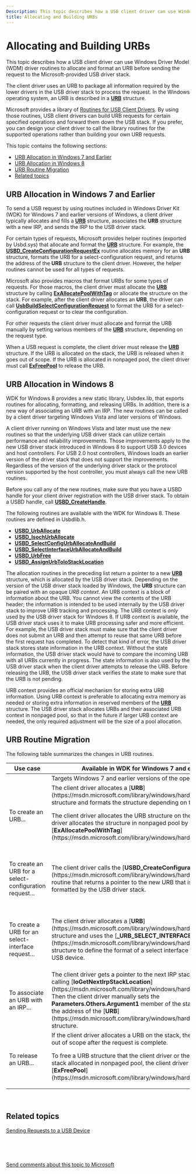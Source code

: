 ```yaml
---
Description: This topic describes how a USB client driver can use Windows Driver Model (WDM) driver routines to allocate and format an URB before sending the request to the Microsoft-provided USB driver stack.
title: Allocating and Building URBs
---
```


# Allocating and Building URBs


This topic describes how a USB client driver can use Windows Driver Model (WDM) driver routines to allocate and format an URB before sending the request to the Microsoft-provided USB driver stack.

The client driver uses an URB to package all information required by the lower drivers in the USB driver stack to process the request. In the Windows operating system, an URB is described in a [**URB**](https://msdn.microsoft.com/library/windows/hardware/ff538923) structure.

Microsoft provides a library of [Routines for USB Client Drivers](https://msdn.microsoft.com/library/windows/hardware/ff540134#client). By using those routines, USB client drivers can build URB requests for certain specified operations and forward them down the USB stack. If you prefer, you can design your client driver to call the library routines for the supported operations rather than building your own URB requests.

This topic contains the following sections:

-   [URB Allocation in Windows 7 and Earlier](#urb-allocation-in-windows-7-and-earlier)
-   [URB Allocation in Windows 8](#urb-allocation-in-windows-8)
-   [URB Routine Migration](#urb-routine-migration)
-   [Related topics](#related-topics)

## URB Allocation in Windows 7 and Earlier


To send a USB request by using routines included in Windows Driver Kit (WDK) for Windows 7 and earlier versions of Windows, a client driver typically allocates and fills a [**URB**](https://msdn.microsoft.com/library/windows/hardware/ff538923) structure, associates the **URB** structure with a new IRP, and sends the IRP to the USB driver stack.

For certain types of requests, Microsoft provides helper routines (exported by Usbd.sys) that allocate and format the [**URB**](https://msdn.microsoft.com/library/windows/hardware/ff538923) structure. For example, the [**USBD\_CreateConfigurationRequestEx**](https://msdn.microsoft.com/library/windows/hardware/ff539029) routine allocates memory for an **URB** structure, formats the URB for a select-configuration request, and returns the address of the **URB** structure to the client driver. However, the helper routines cannot be used for all types of requests.

Microsoft also provides macros that format URBs for some types of requests. For those macros, the client driver must allocate the [**URB**](https://msdn.microsoft.com/library/windows/hardware/ff538923) structure by calling [**ExAllocatePoolWithTag**](https://msdn.microsoft.com/library/windows/hardware/ff544520) or allocate the structure on the stack. For example, after the client driver allocates an **URB**, the driver can call [**UsbBuildSelectConfigurationRequest**](https://msdn.microsoft.com/library/windows/hardware/ff538968) to format the URB for a select-configuration request or to clear the configuration.

For other requests the client driver must allocate and format the URB manually by setting various members of the [**URB**](https://msdn.microsoft.com/library/windows/hardware/ff538923) structure, depending on the request type.

When a USB request is complete, the client driver must release the [**URB**](https://msdn.microsoft.com/library/windows/hardware/ff538923) structure. If the URB is allocated on the stack, the URB is released when it goes out of scope. If the URB is allocated in nonpaged pool, the client driver must call [**ExFreePool**](https://msdn.microsoft.com/library/windows/hardware/ff544590) to release the URB.

## URB Allocation in Windows 8


WDK for Windows 8 provides a new static library, Usbdex.lib, that exports routines for allocating, formatting, and releasing URBs. In addition, there is a new way of associating an URB with an IRP. The new routines can be called by a client driver targeting Windows Vista and later versions of Windows.

A client driver running on Windows Vista and later must use the new routines so that the underlying USB driver stack can utilize certain performance and reliability improvements. Those improvements apply to the new USB driver stack introduced in Windows 8 to support USB 3.0 devices and host controllers. For USB 2.0 host controllers, Windows loads an earlier version of the driver stack that does not support the improvements. Regardless of the version of the underlying driver stack or the protocol version supported by the host controller, you must always call the new URB routines.

Before you call any of the new routines, make sure that you have a USBD handle for your client driver registration with the USB driver stack. To obtain a USBD handle, call [**USBD\_CreateHandle**](https://msdn.microsoft.com/library/windows/hardware/hh406241).

The following routines are available with the WDK for Windows 8. These routines are defined in Usbdlib.h.

-   [**USBD\_UrbAllocate**](https://msdn.microsoft.com/library/windows/hardware/hh406250)
-   [**USBD\_IsochUrbAllocate**](https://msdn.microsoft.com/library/windows/hardware/hh406231)
-   [**USBD\_SelectConfigUrbAllocateAndBuild**](https://msdn.microsoft.com/library/windows/hardware/hh406243)
-   [**USBD\_SelectInterfaceUrbAllocateAndBuild**](https://msdn.microsoft.com/library/windows/hardware/hh406245)
-   [**USBD\_UrbFree**](https://msdn.microsoft.com/library/windows/hardware/hh406252)
-   [**USBD\_AssignUrbToIoStackLocation**](https://msdn.microsoft.com/library/windows/hardware/hh406228)

The allocation routines in the preceding list return a pointer to a new [**URB**](https://msdn.microsoft.com/library/windows/hardware/ff538923) structure, which is allocated by the USB driver stack. Depending on the version of the USB driver stack loaded by Windows, the **URB** structure can be paired with an opaque *URB context*. An URB context is a block of information about the URB. You cannot view the contents of the URB header; the information is intended to be used internally by the USB driver stack to improve URB tracking and processing. The URB context is *only* used by the USB driver stack for Windows 8.
If URB context is available, the USB driver stack uses it to make URB processing safer and more efficient. For example, the USB driver stack must make sure that the client driver does not submit an URB and then attempt to reuse that same URB before the first request has completed. To detect that kind of error, the USB driver stack stores state information in the URB context. Without the state information, the USB driver stack would have to compare the incoming URB with all URBs currently in progress. The state information is also used by the USB driver stack when the client driver attempts to release the URB. Before releasing the URB, the USB driver stack verifies the state to make sure that the URB is not pending.

URB context provides an official mechanism for storing extra URB information. Using URB context is preferable to allocating extra memory as needed or storing extra information in reserved members of the [**URB**](https://msdn.microsoft.com/library/windows/hardware/ff538923) structure. The USB driver stack allocates URBs and their associated URB context in nonpaged pool, so that in the future if larger URB context are needed, the only required adjustment will be the size of a pool allocation.

## URB Routine Migration


The following table summarizes the changes in URB routines.

<table>
<colgroup>
<col width="33%" />
<col width="33%" />
<col width="33%" />
</colgroup>
<thead>
<tr class="header">
<th>Use case</th>
<th>Available in WDK for Windows 7 and earlier</th>
<th>Available in WDK for Windows 8</th>
</tr>
</thead>
<tbody>
<tr class="odd">
<td></td>
<td>Targets Windows 7 and earlier versions of the operating system</td>
<td>Targets Windows Vista and later versions of the operating system</td>
</tr>
<tr class="even">
<td>To create an URB...</td>
<td>The client driver allocates a [<strong>URB</strong>](https://msdn.microsoft.com/library/windows/hardware/ff538923) structure and formats the structure depending on the request.
<p>The client driver allocates the URB structure on the stack, or the driver allocates the structure in nonpaged pool by calling [<strong>ExAllocatePoolWithTag</strong>](https://msdn.microsoft.com/library/windows/hardware/ff544520).</p></td>
<td>The client driver calls [<strong>USBD_UrbAllocate</strong>](https://msdn.microsoft.com/library/windows/hardware/hh406250) and receives a pointer to the new [<strong>URB</strong>](https://msdn.microsoft.com/library/windows/hardware/ff538923) structure, which is allocated by the USB driver stack. The URB might be associated with an URB context, depending on the USBD interface version of the underlying USB driver stack.</td>
</tr>
<tr class="odd">
<td>To create an URB for a select-configuration request...</td>
<td>The client driver calls the [<strong>USBD_CreateConfigurationRequestEx</strong>](https://msdn.microsoft.com/library/windows/hardware/ff539029) routine that returns a pointer to the new URB that is created and formatted by the USB driver stack.</td>
<td>The client driver calls [<strong>USBD_SelectConfigUrbAllocateAndBuild</strong>](https://msdn.microsoft.com/library/windows/hardware/hh406243) and receives a pointer to the new [<strong>URB</strong>](https://msdn.microsoft.com/library/windows/hardware/ff538923) structure, which is allocated and formatted (for the select-configuration request) by the USB driver stack. The URB might be associated with an URB context, depending on the USBD interface version of the underlying USB driver stack.</td>
</tr>
<tr class="even">
<td>To create a URB for an select-interface request...</td>
<td>The client driver allocates a [<strong>URB</strong>](https://msdn.microsoft.com/library/windows/hardware/ff538923) structure and uses the [<strong>_URB_SELECT_INTERFACE</strong>](https://msdn.microsoft.com/library/windows/hardware/ff540425) structure to define the format of a select interface command for a USB device.</td>
<td>The client driver calls [<strong>USBD_SelectInterfaceUrbAllocateAndBuild</strong>](https://msdn.microsoft.com/library/windows/hardware/hh406245) and receives a pointer to the new [<strong>URB</strong>](https://msdn.microsoft.com/library/windows/hardware/ff538923) structure, which is allocated and formatted (for the select-interface request) by the USB driver stack. The URB might be associated with an URB context, depending on the USBD interface version of the underlying USB driver stack.</td>
</tr>
<tr class="odd">
<td>To associate an URB with an IRP...</td>
<td>The client driver gets a pointer to the next IRP stack location by calling [<strong>IoGetNextIrpStackLocation</strong>](https://msdn.microsoft.com/library/windows/hardware/ff549266). Then the client driver manually sets the <strong>Parameters.Others.Argument1</strong> member of the stack location to the address of the [<strong>URB</strong>](https://msdn.microsoft.com/library/windows/hardware/ff538923) structure.</td>
<td>The client driver gets a pointer to the next IRP stack location by calling [<strong>IoGetNextIrpStackLocation</strong>](https://msdn.microsoft.com/library/windows/hardware/ff549266). Then the client driver calls [<strong>USBD_AssignUrbToIoStackLocation</strong>](https://msdn.microsoft.com/library/windows/hardware/hh406228) to associate a the URB with the stack location.</td>
</tr>
<tr class="even">
<td>To release an URB...</td>
<td>If the client driver allocates a URB on the stack, the variable goes out of scope after the request is complete.
<p>To free a URB structure that the client driver or the USB driver stack allocated in nonpaged pool, the client driver calls [<strong>ExFreePool</strong>](https://msdn.microsoft.com/library/windows/hardware/ff544590).</p></td>
<td>The client driver calls [<strong>USBD_UrbFree</strong>](https://msdn.microsoft.com/library/windows/hardware/hh406252).</td>
</tr>
</tbody>
</table>

 

## Related topics


[Sending Requests to a USB Device](communicating-with-a-usb-device.md)

 

 

[Send comments about this topic to Microsoft](mailto:wsddocfb@microsoft.com?subject=Documentation%20feedback%20%5Busbcon\buses%5D:%20Allocating%20and%20Building%20URBs%20%20RELEASE:%20%281/26/2017%29&body=%0A%0APRIVACY%20STATEMENT%0A%0AWe%20use%20your%20feedback%20to%20improve%20the%20documentation.%20We%20don't%20use%20your%20email%20address%20for%20any%20other%20purpose,%20and%20we'll%20remove%20your%20email%20address%20from%20our%20system%20after%20the%20issue%20that%20you're%20reporting%20is%20fixed.%20While%20we're%20working%20to%20fix%20this%20issue,%20we%20might%20send%20you%20an%20email%20message%20to%20ask%20for%20more%20info.%20Later,%20we%20might%20also%20send%20you%20an%20email%20message%20to%20let%20you%20know%20that%20we've%20addressed%20your%20feedback.%0A%0AFor%20more%20info%20about%20Microsoft's%20privacy%20policy,%20see%20http://privacy.microsoft.com/default.aspx. "Send comments about this topic to Microsoft")




